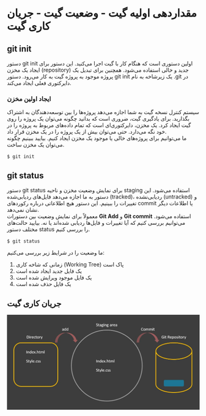 # مقداردهی اولیه گیت - وضعیت گیت - جریان کاری گیت

## git init
دستور git init اولین دستوری است که هنگام کار با گیت اجرا می‌کنید. این دستور برای ایجاد یک مخزن (repository) جدید و خالی استفاده می‌شود. همچنین برای تبدیل یک پروژه موجود به پروژه گیت به کار می‌رود.
دستور git init یک زیرشاخه به نام .git در دایرکتوری فعلی ایجاد می‌کند.

### ایجاد اولین مخزن

سیستم کنترل نسخه گیت به شما اجازه می‌دهد پروژه‌ها را بین توسعه‌دهندگان به اشتراک بگذارید. برای یادگیری گیت، ضروری است که بدانید چگونه می‌توان یک پروژه را روی گیت ایجاد کرد. یک مخزن، دایرکتوری‌ای است که تمام داده‌های مربوط به پروژه را در خود نگه می‌دارد. حتی می‌توان بیش از یک پروژه را در یک مخزن قرار داد.  
ما می‌توانیم برای پروژه‌های خالی یا موجود یک مخزن ایجاد کنیم. بیایید ببینیم چگونه می‌توان یک مخزن ساخت.

```
$ git init
```

## git status

دستور git status برای نمایش وضعیت مخزن و ناحیه staging استفاده می‌شود. این دستور به ما اجازه می‌دهد فایل‌های ردیابی‌شده (tracked)، ردیابی‌نشده (untracked) و تغییرات را ببینیم. این دستور هیچ اطلاعاتی درباره رکوردهای commit یا اطلاعات دیگر نشان نمی‌دهد.  
معمولاً برای نمایش وضعیت بین دستورات **Git Add** و **Git commit** استفاده می‌شود. می‌توانیم بررسی کنیم که آیا تغییرات و فایل‌ها ردیابی شده‌اند یا نه. بیایید حالت‌های مختلف دستور status را بررسی کنیم.
```
$ git status
```

ما وضعیت را در شرایط زیر بررسی می‌کنیم:

1.  زمانی که شاخه کاری (Working Tree) پاک است
2.  یک فایل جدید ایجاد شده است
3.  یک فایل موجود ویرایش شده است
4.  یک فایل حذف شده است

## جریان کاری گیت

<p align="center">
<img src="../img/88.JPG" width=